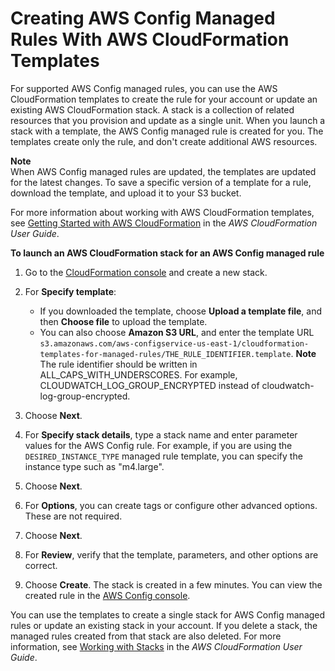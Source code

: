 # Creating AWS Config Managed Rules With AWS CloudFormation Templates<a name="aws-config-managed-rules-cloudformation-templates"></a>

For supported AWS Config managed rules, you can use the AWS CloudFormation templates to create the rule for your account or update an existing AWS CloudFormation stack\. A stack is a collection of related resources that you provision and update as a single unit\. When you launch a stack with a template, the AWS Config managed rule is created for you\. The templates create only the rule, and don't create additional AWS resources\.

**Note**  
When AWS Config managed rules are updated, the templates are updated for the latest changes\. To save a specific version of a template for a rule, download the template, and upload it to your S3 bucket\.

For more information about working with AWS CloudFormation templates, see [Getting Started with AWS CloudFormation](https://docs.aws.amazon.com/AWSCloudFormation/latest/UserGuide/GettingStarted.html) in the *AWS CloudFormation User Guide*\. 

**To launch an AWS CloudFormation stack for an AWS Config managed rule**

1. Go to the [CloudFormation console](https://console.aws.amazon.com/cloudformation) and create a new stack\. 

1. For **Specify template**: 
   + If you downloaded the template, choose **Upload a template file**, and then **Choose file** to upload the template\.
   + You can also choose **Amazon S3 URL**, and enter the template URL `s3.amazonaws.com/aws-configservice-us-east-1/cloudformation-templates-for-managed-rules/THE_RULE_IDENTIFIER.template`\. 
**Note**  
The rule identifier should be written in ALL\_CAPS\_WITH\_UNDERSCORES\. For example, CLOUDWATCH\_LOG\_GROUP\_ENCRYPTED instead of cloudwatch\-log\-group\-encrypted\.

1. Choose **Next**\. 

1. For **Specify stack details**, type a stack name and enter parameter values for the AWS Config rule\. For example, if you are using the `DESIRED_INSTANCE_TYPE` managed rule template, you can specify the instance type such as "m4\.large"\. 

1. Choose **Next**\. 

1. For **Options**, you can create tags or configure other advanced options\. These are not required\.

1. Choose **Next**\. 

1. For **Review**, verify that the template, parameters, and other options are correct\.

1. Choose **Create**\. The stack is created in a few minutes\. You can view the created rule in the [AWS Config console](https://console.aws.amazon.com/config)\. 

You can use the templates to create a single stack for AWS Config managed rules or update an existing stack in your account\. If you delete a stack, the managed rules created from that stack are also deleted\. For more information, see [Working with Stacks](https://docs.aws.amazon.com/AWSCloudFormation/latest/UserGuide/stacks.html) in the *AWS CloudFormation User Guide*\. 
